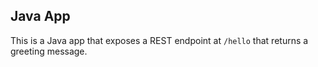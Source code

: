 ## Java App

This is a Java app that exposes a REST endpoint at `/hello` that returns a greeting message.
   

